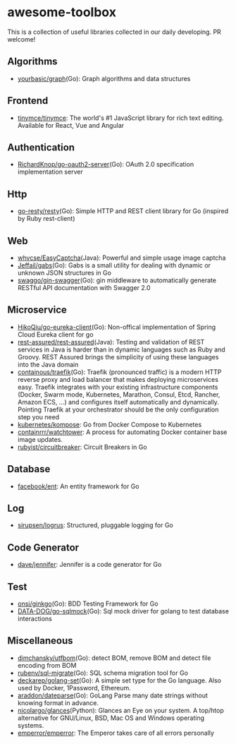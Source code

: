 # awesome-toolbox
This is a collection of useful libraries collected in our daily developing. PR welcome!

## Algorithms
* [yourbasic/graph](https://github.com/yourbasic/graph)(Go): Graph algorithms and data structures

## Frontend
* [tinymce/tinymce](https://github.com/tinymce/tinymce): The world's #1 JavaScript library for rich text editing. Available for React, Vue and Angular

## Authentication
* [RichardKnop/go-oauth2-server](https://github.com/RichardKnop/go-oauth2-server)(Go): OAuth 2.0 specification implementation server

## Http
* [go-resty/resty](https://github.com/go-resty/resty)(Go): Simple HTTP and REST client library for Go (inspired by Ruby rest-client)

## Web
* [whvcse/EasyCaptcha](https://github.com/whvcse/EasyCaptcha)(Java): Powerful and simple usage image captcha
* [Jeffail/gabs](https://github.com/Jeffail/gabs)(Go): Gabs is a small utility for dealing with dynamic or unknown JSON structures in Go
* [swaggo/gin-swagger](https://github.com/swaggo/gin-swagger)(Go): gin middleware to automatically generate RESTful API documentation with Swagger 2.0

## Microservice
* [HikoQiu/go-eureka-client](https://github.com/HikoQiu/go-eureka-client)(Go): Non-offical implementation of Spring Cloud Eureka client for go
* [rest-assured/rest-assured](https://github.com/rest-assured/rest-assured)(Java): Testing and validation of REST services in Java is harder than in dynamic languages such as Ruby and Groovy. REST Assured brings the simplicity of using these languages into the Java domain
* [containous/traefik](https://github.com/containous/traefik)(Go): Traefik (pronounced traffic) is a modern HTTP reverse proxy and load balancer that makes deploying microservices easy. Traefik integrates with your existing infrastructure components (Docker, Swarm mode, Kubernetes, Marathon, Consul, Etcd, Rancher, Amazon ECS, ...) and configures itself automatically and dynamically. Pointing Traefik at your orchestrator should be the only configuration step you need
* [kubernetes/kompose](https://github.com/kubernetes/kompose): Go from Docker Compose to Kubernetes
* [containrrr/watchtower](https://github.com/containrrr/watchtower): A process for automating Docker container base image updates.
* [rubyist/circuitbreaker](https://github.com/rubyist/circuitbreaker): Circuit Breakers in Go

## Database
* [facebook/ent](https://github.com/facebook/ent): An entity framework for Go

## Log
* [sirupsen/logrus](https://github.com/sirupsen/logrus): Structured, pluggable logging for Go

## Code Generator
* [dave/jennifer](https://github.com/dave/jennifer): Jennifer is a code generator for Go

## Test
* [onsi/ginkgo](https://github.com/onsi/ginkgo)(Go): BDD Testing Framework for Go
* [DATA-DOG/go-sqlmock](https://github.com/DATA-DOG/go-sqlmock)(Go): Sql mock driver for golang to test database interactions

## Miscellaneous
* [dimchansky/utfbom](https://github.com/dimchansky/utfbom)(Go): detect BOM, remove BOM and detect file encoding from BOM
* [rubenv/sql-migrate](https://github.com/rubenv/sql-migrate)(Go): SQL schema migration tool for Go
* [deckarep/golang-set](https://github.com/deckarep/golang-set)(Go): A simple set type for the Go language. Also used by Docker, 1Password, Ethereum.
* [araddon/dateparse](https://github.com/araddon/dateparse)(Go): GoLang Parse many date strings without knowing format in advance.
* [nicolargo/glances](https://github.com/nicolargo/glances)(Python): Glances an Eye on your system. A top/htop alternative for GNU/Linux, BSD, Mac OS and Windows operating systems.
* [emperror/emperror](https://github.com/emperror/emperror): The Emperor takes care of all errors personally

